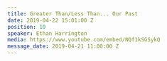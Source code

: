 ```yaml
---
title: Greater Than/Less Than... Our Past
date: 2019-04-22 15:01:00 Z
position: 10
speaker: Ethan Harrington
media: https://www.youtube.com/embed/NQf1kSGSykQ
message_date: 2019-04-21 11:00:00 Z
---
```


